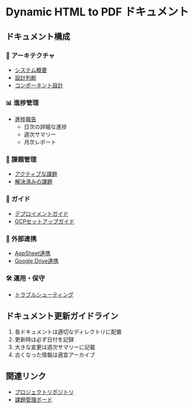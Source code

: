 # Dynamic HTML to PDF ドキュメント

## ドキュメント構成

### 📐 アーキテクチャ

- [システム概要](./architecture/system-overview.md)
- [設計判断](./architecture/design-decisions.md)
- [コンポーネント設計](./architecture/components/)

### 📊 進捗管理

- [進捗報告](./progress/)
  - 日次の詳細な進捗
  - 週次サマリー
  - 月次レポート

### 🔧 課題管理

- [アクティブな課題](./issues/active/)
- [解決済みの課題](./issues/resolved/)

### 📘 ガイド

- [デプロイメントガイド](./guides/deployment.md)
- [GCPセットアップガイド](./guides/gcp-setup.md)

### 🔗 外部連携

- [AppSheet連携](./integrations/appsheet-integration.md)
- [Google Drive連携](./integrations/google-drive.md)

### 🛠 運用・保守

- [トラブルシューティング](./maintenance/troubleshooting.md)

## ドキュメント更新ガイドライン

1. 各ドキュメントは適切なディレクトリに配置
2. 更新時は必ず日付を記録
3. 大きな変更は週次サマリーに記載
4. 古くなった情報は適宜アーカイブ

## 関連リンク

- [プロジェクトリポジトリ](https://github.com/yasushi-honda/HTMLtoPDF-Engine)
- [課題管理ボード](https://github.com/yasushi-honda/HTMLtoPDF-Engine/projects)

